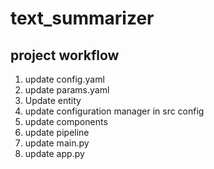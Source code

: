 # text_summarizer

## project workflow
1. update config.yaml
2. update params.yaml
3. Update entity
4. update configuration manager in src config
5. update components
6. update pipeline
7. update main.py
8. update app.py
